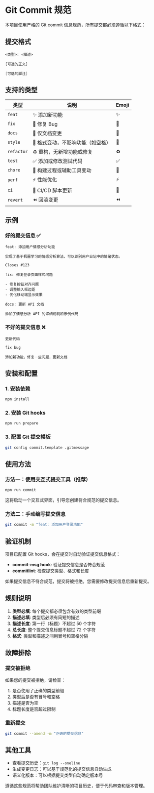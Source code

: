 # Git Commit 规范

本项目使用严格的 Git commit 信息规范，所有提交都必须遵循以下格式：

## 提交格式

```
<类型>: <描述>

[可选的正文]

[可选的脚注]
```

## 支持的类型

| 类型         | 说明                 | Emoji |
| ---------- | ------------------ | ----- |
| `feat`     | ✨ 添加新功能            | ✨     |
| `fix`      | 🐛 修复 Bug          | 🐛     |
| `docs`     | 📝 仅文档变更           | 📝     |
| `style`    | 💄 格式变动，不影响功能（如空格） | 💄     |
| `refactor` | ♻️ 重构，无新增功能或修复     | ♻️     |
| `test`     | ✅ 添加或修改测试代码        | ✅     |
| `chore`    | 🔧 构建过程或辅助工具变动     | 🔧     |
| `perf`     | ⚡️ 性能优化            | ⚡️     |
| `ci`       | 💚 CI/CD 脚本更新      | 💚     |
| `revert`   | ⏪ 回滚变更             | ⏪     |

## 示例

### 好的提交信息 ✅

```
feat: 添加用户情感分析功能

实现了基于机器学习的情感分析算法，可以识别用户日记中的情绪状态。

Closes #123
```

```
fix: 修复登录页面样式问题

- 修复按钮对齐问题
- 调整输入框边距
- 优化移动端显示效果
```

```
docs: 更新 API 文档

添加了情感分析 API 的详细说明和示例代码
```

### 不好的提交信息 ❌

```
更新代码
```

```
fix bug
```

```
添加新功能，修复一些问题，更新文档
```

## 安装和配置

### 1. 安装依赖

```bash
npm install
```

### 2. 安装 Git hooks

```bash
npm run prepare
```

### 3. 配置 Git 提交模板

```bash
git config commit.template .gitmessage
```

## 使用方法

### 方法一：使用交互式提交工具（推荐）

```bash
npm run commit
```

这将启动一个交互式界面，引导您创建符合规范的提交信息。

### 方法二：手动编写提交信息

```bash
git commit -m "feat: 添加用户登录功能"
```

## 验证机制

项目已配置 Git hooks，会在提交时自动验证提交信息格式：

- **commit-msg hook**: 验证提交信息是否符合规范
- **commitlint**: 检查提交类型、格式和长度

如果提交信息不符合规范，提交将被拒绝，您需要修改提交信息后重新提交。

## 规则说明

1. **类型必填**: 每个提交都必须包含有效的类型前缀
2. **描述必填**: 类型后必须有简短的描述
3. **描述长度**: 第一行（标题）不超过 50 个字符
4. **总长度**: 整个提交信息标题不超过 72 个字符
5. **格式**: 类型和描述之间用冒号和空格分隔

## 故障排除

### 提交被拒绝

如果您的提交被拒绝，请检查：

1. 是否使用了正确的类型前缀
2. 类型后是否有冒号和空格
3. 描述是否为空
4. 标题长度是否超过限制

### 重新提交

```bash
git commit --amend -m "正确的提交信息"
```

## 其他工具

- 查看提交历史：`git log --oneline`
- 生成变更日志：可以基于规范化的提交信息自动生成
- 语义化版本：可以根据提交类型自动确定版本号

遵循这些规范将帮助团队维护清晰的项目历史，便于代码审查和版本管理。

